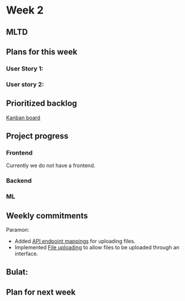# Week 2
## MLTD

## Plans for this week

### User Story 1:


### User story 2:

## Prioritized backlog
[Kanban board](https://tree.taiga.io/project/bulatfakhrutdinov-mltd/kanban)

## Project progress

### Frontend
Currently we do not have a frontend.

### Backend


### ML


## Weekly commitments

Paramon:
- Added [API endpoint mappings](https://github.com/IU-Capstone-Project-2025/MLTD/commit/2ad380a773fa665ef44982e56b0b5819a057c05b) for uploading files.
- Implemented [File uploading](https://github.com/IU-Capstone-Project-2025/MLTD/commit/09581e73560c14e63144d4bb92dce79baf9de31e) to allow files to be uploaded through an interface. 

Bulat:
-


## Plan for next week
